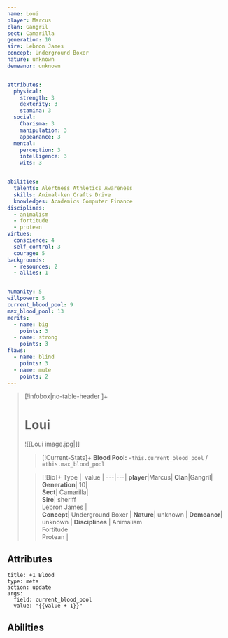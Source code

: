 ```yaml
---
name: Loui
player: Marcus
clan: Gangril
sect: Camarilla
generation: 10
sire: Lebron James
concept: Underground Boxer
nature: unknown
demeanor: unknown


attributes:
  physical:
    strength: 3
    dexterity: 3
    stamina: 3
  social:
    Charisma: 3
    manipulation: 3
    appearance: 3
  mental:
    perception: 3
    intelligence: 3
    wits: 3


abilities:
  talents: Alertness Athletics Awareness
  skills: Animal-ken Crafts Drive
  knowledges: Academics Computer Finance
disciplines:
  - animalism
  - fortitude
  - protean
virtues:
  conscience: 4
  self_control: 3
  courage: 5
backgrounds:
  - resources: 2
  - allies: 1


humanity: 5
willpower: 5
current_blood_pool: 9
max_blood_pool: 13
merits:
  - name: big
    points: 3
  - name: strong
    points: 3
flaws:
  - name: blind
    points: 3
  - name: mute
    points: 2
---
```

>[!infobox|no-table-header ]+  
># Loui
>![[Loui image.jpg|]]
>
>>[!Current-Stats]+
>>**Blood Pool:** `=this.current_blood_pool` / `=this.max_blood_pool`
>
>>[!Bio]+
>>Type |  value |
>> ---|---|
>>**player**|Marcus|
>>**Clan**|Gangril| 
>>**Generation**| 10|  
>>**Sect**| Camarilla|  
>>**Sire**| sheriff <br>Lebron James |  
>>**Concept**| Underground Boxer  |
>>**Nature**| unknown | 
>>**Demeanor**| unknown  |
>>**Disciplines** | Animalism<br>Fortitude<br>Protean |


## Attributes


```button
title: +1 Blood
type: meta
action: update
args:
  field: current_blood_pool
  value: "{{value + 1}}"
```

## Abilities
